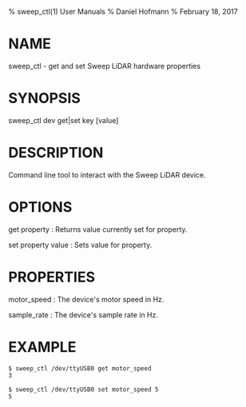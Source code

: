 % sweep_ctl(1) User Manuals
% Daniel Hofmann
% February 18, 2017

# NAME

sweep_ctl - get and set Sweep LiDAR hardware properties

# SYNOPSIS

sweep_ctl dev get|set key [value]

# DESCRIPTION

Command line tool to interact with the Sweep LiDAR device.

# OPTIONS

get property
:   Returns value currently set for property.

set property value
:    Sets value for property.

# PROPERTIES

motor\_speed
:    The device's motor speed in Hz.

sample\_rate
:    The device's sample rate in Hz.

# EXAMPLE

    $ sweep_ctl /dev/ttyUSB0 get motor_speed
    3

    $ sweep_ctl /dev/ttyUSB0 set motor_speed 5
    5
